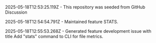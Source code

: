 2025-05-18T12:53:25.119Z - This repository was seeded from GitHub Discussion 

2025-05-18T12:54:54.791Z - Maintained feature STATS.

2025-05-18T12:55:53.268Z - Generated feature development issue with title Add "stats" command to CLI for file metrics.

